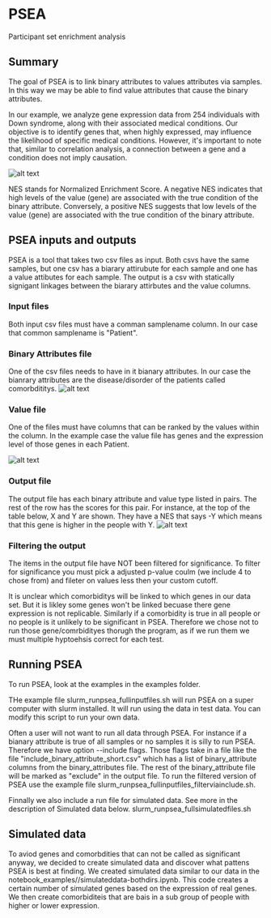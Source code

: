# PSEA
Participant set enrichment analysis

## Summary
The goal of PSEA is to link binary attributes to values attributes via samples. In this way we may be able to find value  attributes that cause the binary attributes.

In our example, we analyze gene expression data from 254 individuals with Down syndrome, along with their associated medical conditions. Our objective is to identify genes that, when highly expressed, may influence the likelihood of specific medical conditions.  However, it's important to note that, similar to correlation analysis, a connection between a gene and a condition does not imply causation. 

![alt text](https://github.com/Dowell-Lab/psea/blob/main/src/images/results_example_NES.png "results example")

NES stands for Normalized Enrichment Score. A negative NES indicates that high levels of the value (gene) are associated with the true condition of the binary attribute. Conversely, a positive NES suggests that low levels of the value (gene) are associated with the true condition of the binary attribute.

## PSEA inputs and outputs
PSEA is a tool that takes two csv files as input. Both csvs have the same samples, but one csv has a biarary attirubute for each sample and one has a value attibutes for each sample. The output is a csv with statically signigant linkages between the biarary attirbutes and the value columns. 

### Input files
Both input csv files must have a comman samplename column. 
In our case that common samplename is "Patient".

### Binary Attributes file
One of the csv files needs to have in it bianary attributes. In our case the bianrary attributes are the disease/disorder of the patients called comorbdititys. 
![alt text](https://github.com/Dowell-Lab/psea/blob/main/src/images/binary_attributes_df.png "binary attributes csv")

### Value file

One of the files must have columns that can be ranked by the values within the column. In the example case the value file has genes and the expression level of those genes in each Patient. 

![alt text](https://github.com/Dowell-Lab/psea/blob/main/src/images/value_df.png "Value csv")

### Output file
The output file has each binary attribute and value type listed in pairs. The rest of the row has the scores for this pair. For instance, at the top of the table below, X and Y are shown. They have a NES that says -Y which means that this gene is higher in the people with Y.
![alt text](https://github.com/Dowell-Lab/psea/blob/main/src/images/results_example_NES.png "results example")

### Filtering the output
 The items in the output file have NOT been filtered for significance. To filter for significance you must pick a adjusted p-value coulm (we include 4 to chose from) and fileter on values less then your custom cutoff. 

It is unclear which comorbiditys will be linked to which genes in our data set. But it is likley some genes won't be linked becuase there gene expression is not replicable. Similarly if a comorbidity is true in all people or no people is it unlikely to be significant in PSEA. Therefore we chose not to run those gene/comrbidityes thorugh the program, as if we run them we must multiple hyptoehsis correct for each test. 

## Running PSEA

To run PSEA, look at the examples in the examples folder. 

THe example file slurm_runpsea_fullinputfiles.sh will run PSEA on a super computer with slurm installed. It will run using the data in test data. You can modify this script to run your own data. 

Often a user will not want to run all data through PSEA. For instance if a bianary attribute is true of all samples or no samples it is silly to run PSEA. Therefore we have option --include flags. Those flags take in a file like the file "include_binary_attribute_short.csv" which has a list of binary_attribute columns from the binary_attributes file. The rest of the binary_attribute file will be marked as "exclude" in the output file. 
To run the filtered version of PSEA use the example file slurm_runpsea_fullinputfiles_filterviainclude.sh.

Finnally we also include a run file for simulated data. See more in the description of Simulated data below. 
slurm_runpsea_fullsimulatedfiles.sh

## Simulated data

To aviod genes and comorbdities that can not be called as significant anyway, we decided to create simulated data and discover what pattens PSEA is best at finding. 
We created simulated data similar to our data in the notebook_examples//simulateddata-bothdirs.ipynb. This code creates a certain number of simulated genes based on the expression of real genes. We then create comorbiditeis that are bais in a sub group of people with higher or lower expression. 


